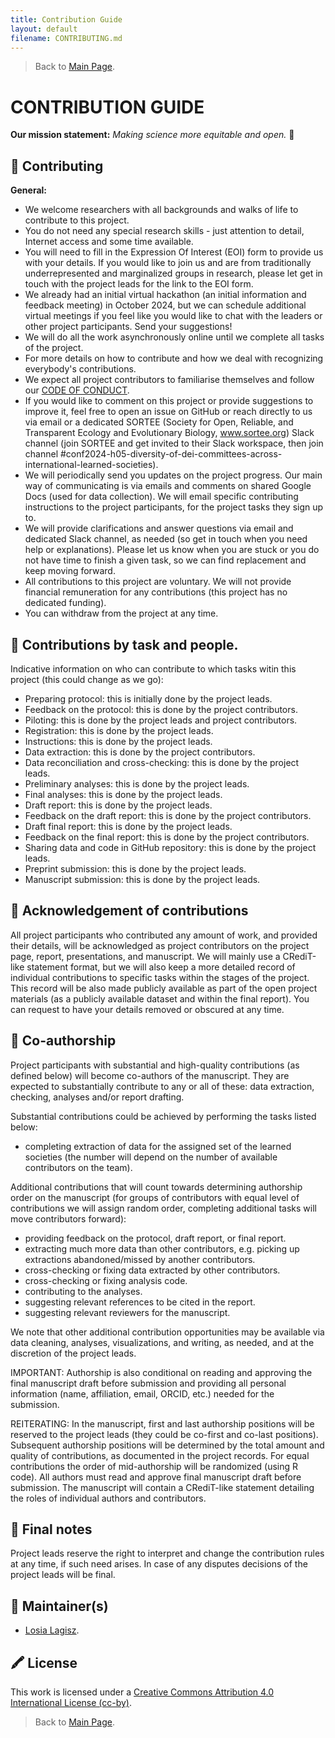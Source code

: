 ```yaml
---
title: Contribution Guide
layout: default
filename: CONTRIBUTING.md
--- 
```


> Back to [Main Page](/README.md).    


# CONTRIBUTION GUIDE    


**Our mission statement:** *Making science more equitable and open.* 🌟   


## 💛  Contributing 
   
**General:**
- We welcome researchers with all backgrounds and walks of life to contribute to this project.   
- You do not need any special research skills - just attention to detail, Internet access and some time available.   
- You will need to fill in the Expression Of Interest (EOI) form to provide us with your details. If you would like to join us and are from traditionally underrepresented and marginalized groups in research, please let get in touch with the project leads for the link to the EOI form.   
- We already had an initial virtual hackathon (an initial information and feedback meeting) in October 2024, but we can schedule additional virtual meetings if you feel like you would like to chat with the leaders or other project participants. Send your suggestions!  
- We will do all the work asynchronously online until we complete all tasks of the project.    
- For more details on how to contribute and how we deal with recognizing everybody's contributions.  
- We expect all project contributors to familiarise themselves and follow our [CODE OF CONDUCT](/CODE_OF_CONDUCT.md).   
- If you would like to comment on this project or provide suggestions to improve it, feel free to open an issue on GitHub or reach directly to us via email or a dedicated SORTEE (Society for Open, Reliable, and Transparent Ecology and Evolutionary Biology, www.sortee.org) Slack channel (join SORTEE and get invited to their Slack workspace, then join channel #conf2024-h05-diversity-of-dei-committees-across-international-learned-societies).
- We will periodically send you updates on the project progress. Our main way of communicating is via emails and comments on shared Google Docs (used for data collection). We will email specific contributing instructions to the project participants, for the project tasks they sign up to.
- We will provide clarifications and answer questions via email and dedicated Slack channel, as needed (so get in touch when you need help or explanations). Please let us know when you are stuck or you do not have time to finish a given task, so we can find replacement and keep moving forward. 
- All contributions to this project are voluntary. We will not provide financial remuneration for any contributions (this project has no dedicated funding).
- You can withdraw from the project at any time.        

## 🧱  Contributions by task and people.   

Indicative information on who can contribute to which tasks witin this project (this could change as we go):  

- Preparing protocol: this is initially done by the project leads.
- Feedback on the protocol: this is done by the project contributors.
- Piloting: this is done by the project leads and project contributors.   
- Registration: this is done by the project leads. 
- Instructions: this is done by the project leads. 
- Data extraction:  this is done by the project contributors.         
- Data reconciliation and cross-checking: this is done by the project leads.    
- Preliminary analyses: this is done by the project leads.         
- Final analyses: this is done by the project leads.    
- Draft report: this is done by the project leads.   
- Feedback on the draft report:  this is done by the project contributors.
- Draft final report: this is done by the project leads.  
- Feedback on the final report:  this is done by the project contributors.  
- Sharing data and code in GitHub repository: this is done by the project leads.   
- Preprint submission: this is done by the project leads.    
- Manuscript submission: this is done by the project leads.      

## 💝  Acknowledgement of contributions   
All project participants who contributed any amount of work, and provided their details, will be acknowledged as project contributors on the project page, report, presentations, and manuscript. We will mainly use a CRediT-like statement format, but we will also keep a more detailed record of individual contributions to specific tasks within the stages of the project. This record will be also made publicly available as part of the open project materials (as a publicly available dataset and  within the final report). You can request to have your details removed or obscured at any time.    

## 📄 Co-authorship  
Project participants with substantial and high-quality contributions (as defined below) will become co-authors of the manuscript. They are expected to substantially contribute to any or all of these: data extraction, checking, analyses and/or report drafting.   

Substantial contributions could be achieved by performing the tasks listed below:  
- completing extraction of data for the assigned set of the learned societies (the number will depend on the number of available contributors on the team).     
 
Additional contributions that will count towards determining authorship order on the manuscript (for groups of contributors with equal level of contributions we will assign random order, completing additional tasks will move contributors forward):      
- providing feedback on the protocol, draft report, or final report.    
- extracting much more data than other contributors, e.g. picking up extractions abandoned/missed by another contributors.  
- cross-checking or fixing data extracted by other contributors.  
- cross-checking or fixing analysis code.  
- contributing to the analyses.  
- suggesting relevant references to be cited in the report.  
- suggesting relevant reviewers for the manuscript.  

We note that other additional contribution opportunities may be available via data cleaning, analyses, visualizations, and writing, as needed, and at the discretion of the project leads.   

IMPORTANT: Authorship is also conditional on reading and approving the final manuscript draft before submission and providing all personal information (name, affiliation, email, ORCID, etc.) needed for the submission.     


REITERATING: In the manuscript, first and last authorship positions will be reserved to the project leads (they could be co-first and co-last positions). Subsequent authorship positions will be determined by the total amount and quality of contributions, as documented in the project records. For equal contributions the order of mid-authorship will be randomized (using R code). All authors must read and approve final manuscript draft before submission. The manuscript will contain a CRediT-like statement detailing the roles of individual authors and contributors.   


## 📍 Final notes   
Project leads reserve the right to interpret and change the contribution rules at any time, if such need arises. In case of any disputes decisions of the project leads will be final.    

## 🔧  Maintainer(s)
* [Losia Lagisz](https://github.com/mlagisz).   

## 🖍️  License 
This work is licensed under a [Creative Commons Attribution 4.0 International License (cc-by)](/LICENSE.md).   


> Back to [Main Page](/README.md).  
